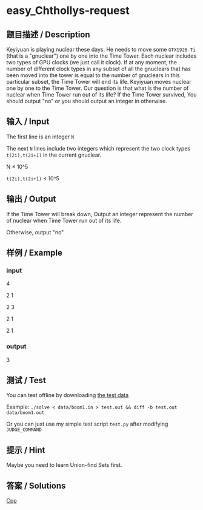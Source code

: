 
# easy_Chthollys-request

## 题目描述 / Description

Keyiyuan is playing nuclear these days. He needs to move some `GTX1926-Ti` (that is a "gnuclear") one by one into the Time Tower. Each nuclear includes two types of GPU clocks (we just call it clock). If at any moment, the number of different clock types in any subset of all the gnuclears that has been moved into the tower is equal to the number of gnuclears in this particular subset, the Time Tower will end its life. Keyiyuan moves nuclear one by one to the Time Tower. Our question is that what is the number of nuclear when Time Tower run out of its life? If the Time Tower survived, You should output "no" or you should output an integer in otherwise.

## 输入 / Input

The first line is an integer `N`

The next `N` lines include two integers which represent the two clock types `t(2i),t(2i+1)` in the current gnuclear.

N ≤ 10^5

`t(2i),t(2i+1)` ≤ 10^5

## 输出 / Output

If the Time Tower will break down, Output an integer represent the number of nuclear when Time Tower run out of its life.

Otherwise, output "no" 

## 样例 / Example

### input

4

2 1

2 3

2 1

2 1

### output

3

## 测试 / Test

You can test offline by downloading [the test data](https://github.com/SIST-Manual/easy_Boom/blob/master/data/)

Example: `./solve < data/boom1.in > test.out && diff -b test.out data/boom1.out`

Or you can just use my simple test script `test.py` after modifying `JUDGE_COMMAND`

## 提示 / Hint

Maybe you need to learn Union-find Sets first.

## 答案 / Solutions

[Cpp](https://github.com/SIST-Manual/easy_Boom/blob/master/solve.cpp)



